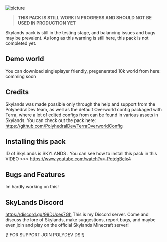 ![picture](https://github.com/Gray-Falcon/picture/blob/main/Skylands.png?raw=true)

> **THIS PACK IS STILL WORK IN PROGRESS AND SHOULD NOT BE USED IN PRODUCTION YET**

Skylands pack is still in the testing stage, and balancing issues and bugs may be prevalent. As long as this warning is still here, this pack is not completed yet.

## Demo world
You can download singleplayer friendly, pregenerated 10k world from here: comming soon


## Credits
Skylands was made possible only through the help and support from the PolyhedralDev team, as well as the default Overworld config packaged with Terra, where a lot of edited configs from can be found in various assets in Skylands. You can check out the pack here: https://github.com/PolyhedralDev/TerraOverworldConfig

## Installing this pack
ID of SkyLands is SKYLANDS . You can see how to install this pack in this VIDEO >>> https://www.youtube.com/watch?v=-PqtdgBclx4

## Bugs and Features
Im hardly working on this!

## SkyLands Discord
https://discord.gg/99DUces7Gh
This is my Discord server. Come and discuss the lore of Skylands, make suggestions, report bugs, and maybe even join and play on the official Skylands Minecraft server!

[!!FOR SUPPORT JOIN POLYDEV DS!!]
